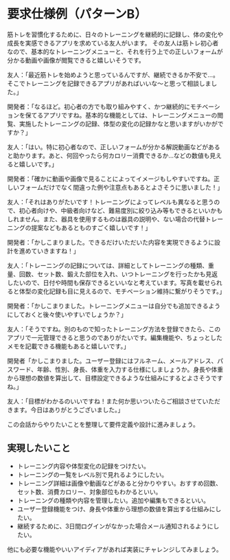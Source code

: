 # 要求仕様例（パターンB）

筋トレを習慣化するために、日々のトレーニングを継続的に記録し、体の変化や成長を実感できるアプリを求めている友人がいます。
その友人は筋トレ初心者なので、基本的なトレーニングメニューと、それを行う上での正しいフォームが分かる動画や画像が閲覧できると嬉しいそうです。

友人：「最近筋トレを始めようと思っているんですが、継続できるか不安で...。そこでトレーニングを記録できるアプリがあればいいな〜と思って相談しました。」

開発者：「なるほど。初心者の方でも取り組みやすく、かつ継続的にモチベーションを保てるアプリですね。基本的な機能としては、トレーニングメニューの閲覧、実施したトレーニングの記録、体型の変化の記録かなと思いますがいかがですか？」

友人：「はい。特に初心者なので、正しいフォームが分かる解説動画などがあると助かります。あと、何回やったら何カロリー消費できるか...などの数値も見えると嬉しいです。」

開発者：「確かに動画や画像で見ることによってイメージもしやすいですね。正しいフォームだけでなく間違った例や注意点もあるとよさそうに思いました！」

友人：「それはありがたいです！トレーニングによってレベルも異なると思うので、初心者向けや、中級者向けなど、難易度別に絞り込み等もできるといいかもしれません。また、器具を使用するものは器具の説明や、ない場合の代替トレーニングの提案などもあるとものすごく嬉しいです！」

開発者：「かしこまりました。できるだけいただいた内容を実現できるように設計を進めていきますね！」

友人：「トレーニングの記録については、詳細としてトレーニングの種類、重量、回数、セット数、鍛えた部位を入れ、いつトレーニングを行ったかも見返したいので、日付や時間も保存できるといいなと考えています。写真を載せられると体型の変化記録も目に見えるので、モチベーション維持に繋がりそうです。」

開発者：「かしこまりました。トレーニングメニューは自分でも追加できるようにしておくと後々使いやすいでしょうか？」

友人：「そうですね。別のもので知ったトレーニング方法を登録できたら、このアプリで一元管理できると思うのでありがたいです。編集機能や、ちょっとしたメモを記載できる機能もあると嬉しいです。」

開発者「かしこまりました。ユーザー登録にはフルネーム、メールアドレス、パスワード、年齢、性別、身長、体重を入力する仕様にしましょうか。身長や体重から理想の数値を算出して、目標設定できるような仕組みにするとよさそうですね。」

友人：「目標がわかるのいいですね！また何か思いついたらご相談させていただきます。今日はありがとうございました。」

この会話からやりたいことを整理して要件定義や設計に進みましょう。

## 実現したいこと

- トレーニング内容や体型変化の記録をつけたい。
- トレーニングの一覧をレベル別で見れるようにしたい。
- トレーニング詳細は画像や動画などがあると分かりやすい。おすすめ回数、セット数、消費カロリー、対象部位もわかるといい。
- トレーニングの種類や内容を管理したい。追加や編集もできるといい。
- ユーザー登録機能をつけ、身長や体重から理想の数値を算出する仕組みにしたい。
- 継続するために、3日間ログインがなかった場合メール通知されるようにしたい。

他にも必要な機能やいいアイディアがあれば実装にチャレンジしてみましょう。
